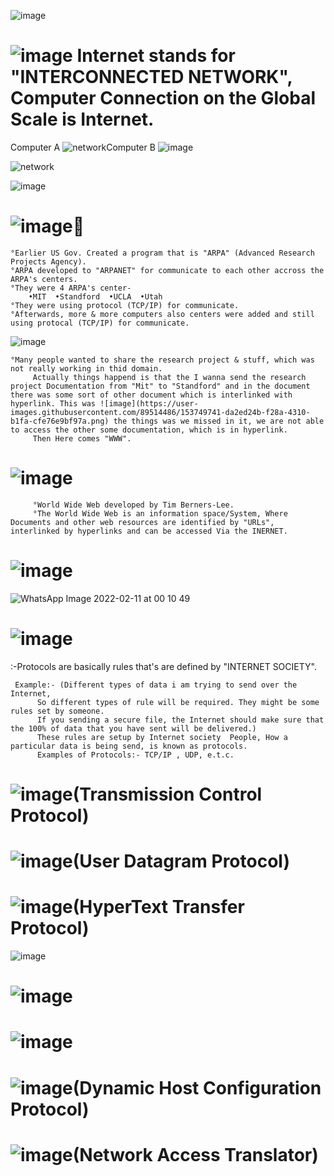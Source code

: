 ![image](https://user-images.githubusercontent.com/89514486/153211013-6a8dd25d-e77e-4878-834f-c3f077064b67.png)


#     ![image](https://user-images.githubusercontent.com/89514486/153209519-e69ddbe3-ef56-4139-a8ea-5a48a40285be.png) Internet stands for "INTERCONNECTED NETWORK", Computer Connection on the Global Scale is Internet.

Computer A ![network](https://user-images.githubusercontent.com/89514486/153211379-84a7c6cf-a04f-4b18-a6ba-8b89246cbdc1.png)Computer B
![image](https://user-images.githubusercontent.com/89514486/153212657-057707f3-c5f5-4ef5-a851-e2b4c27fe738.png)
     
     
![network](https://user-images.githubusercontent.com/89514486/153213703-f6c40aa9-bebc-4aaa-850e-a37818daa0bd.jpeg) 
           
![image](https://user-images.githubusercontent.com/89514486/153214438-2ba9422f-a9f8-4ae4-82a0-6d4eef046dcd.png)

  #     ![image](https://user-images.githubusercontent.com/89514486/153215346-9dabcddd-4ac7-4a2f-a9ab-2ab8181412b2.png)🤔

    °Earlier US Gov. Created a program that is "ARPA" (Advanced Research Projects Agency).
    °ARPA developed to "ARPANET" for communicate to each other accross the ARPA's centers.
    °They were 4 ARPA's center-
        •MIT  •Standford  •UCLA  •Utah
    °They were using protocol (TCP/IP) for communicate.
    °Afterwards, more & more computers also centers were added and still using protocal (TCP/IP) for communicate.
   ![image](https://user-images.githubusercontent.com/89514486/153469348-905beeac-870d-4d16-aa1c-d502fcce2664.png)
      
    °Many people wanted to share the research project & stuff, which was not really working in thid domain.
         Actually things happend is that the I wanna send the research project Documentation from "Mit" to "Standford" and in the document there was some sort of other document which is interlinked with hyperlink. This was ![image](https://user-images.githubusercontent.com/89514486/153749741-da2ed24b-f28a-4310-b1fa-cfe76e9bf97a.png) the things was we missed in it, we are not able to access the other some documentation, which is in hyperlink.
         Then Here comes "WWW".
  #     ![image](https://user-images.githubusercontent.com/89514486/153472303-3b779ddc-b50e-4f1f-9b43-dd64f327d706.png)
        
         °World Wide Web developed by Tim Berners-Lee.
         °The World Wide Web is an information space/System, Where Documents and other web resources are identified by "URLs", interlinked by hyperlinks and can be accessed Via the INERNET.
         
  #      ![image](https://user-images.githubusercontent.com/89514486/153473474-30dce276-6647-4d1e-b687-9cd6434ff21c.png)
     
   ![WhatsApp Image 2022-02-11 at 00 10 49](https://user-images.githubusercontent.com/89514486/153474847-9bf5282b-5e24-4cf4-bcfb-a40a3a058fd0.jpeg)

  #     ![image](https://user-images.githubusercontent.com/89514486/153475300-2f351e8c-f858-4b31-98ff-df27ddaaa55f.png)
   :-Protocols are basically rules that's are defined by "INTERNET SOCIETY".
        
     Example:- (Different types of data i am trying to send over the Internet, 
          So different types of rule will be required. They might be some rules set by someone.
          If you sending a secure file, the Internet should make sure that the 100% of data that you have sent will be delivered.)
          These rules are setup by Internet society  People, How a particular data is being send, is known as protocols.
          Examples of Protocols:- TCP/IP , UDP, e.t.c.
      
  #        ![image](https://user-images.githubusercontent.com/89514486/153749897-0ccef9d3-9df8-40ed-ae33-e1eb08657716.png)(Transmission Control Protocol)




#          ![image](https://user-images.githubusercontent.com/89514486/153749939-e77402c4-a113-44df-b777-7070f7483f06.png)(User Datagram Protocol)


#          ![image](https://user-images.githubusercontent.com/89514486/153749964-1ab53c67-12ac-492c-8fef-beb70bbff344.png)(HyperText Transfer Protocol) 


![image](https://user-images.githubusercontent.com/89514486/153750027-b59b7c21-bae4-4c8f-bc86-dc2fadb6a7ec.png)

#        ![image](https://user-images.githubusercontent.com/89514486/153750102-8fdd7ee8-ab91-448d-8af8-060ab40025f0.png)


#        ![image](https://user-images.githubusercontent.com/89514486/153750137-7ce1f7bc-231d-4669-8532-6389a4bc13a1.png)
 
#        ![image](https://user-images.githubusercontent.com/89514486/153750165-e26e6fd5-e848-4448-8358-3505aa8f0ba4.png)(Dynamic Host Configuration Protocol)

#        ![image](https://user-images.githubusercontent.com/89514486/153750189-664d70f4-1983-4239-a73f-b9a1054dbc98.png)(Network Access Translator)
